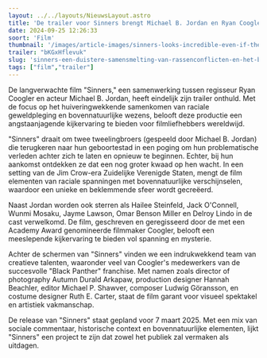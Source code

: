 ```yaml
---
layout: ../../layouts/NieuwsLayout.astro
title: 'De trailer voor Sinners brengt Michael B. Jordan en Ryan Coogler weer samen'
date: 2024-09-25 12:26:33
soort: 'Film'
thumbnail: '/images/article-images/sinners-looks-incredible-even-if-theyre-playing-coy-1727183902.jpg'
trailer: "bKGxHflevuk"
slug: 'sinners-een-duistere-samensmelting-van-rassenconflicten-en-het-bovennatuurlijke'
tags: ["film","trailer"]
---
```


De langverwachte film "Sinners," een samenwerking tussen regisseur Ryan Coogler en acteur Michael B. Jordan, heeft eindelijk zijn trailer onthuld. Met de focus op het huiveringwekkende samenkomen van raciale geweldpleging en bovennatuurlijke wezens, belooft deze productie een angstaanjagende kijkervaring te bieden voor filmliefhebbers wereldwijd.

"Sinners" draait om twee tweelingbroers (gespeeld door Michael B. Jordan) die terugkeren naar hun geboortestad in een poging om hun problematische verleden achter zich te laten en opnieuw te beginnen. Echter, bij hun aankomst ontdekken ze dat een nog groter kwaad op hen wacht. In een setting van de Jim Crow-era Zuidelijke Verenigde Staten, mengt de film elementen van raciale spanningen met bovennatuurlijke verschijnselen, waardoor een unieke en beklemmende sfeer wordt gecreëerd.

Naast Jordan worden ook sterren als Hailee Steinfeld, Jack O'Connell, Wunmi Mosaku, Jayme Lawson, Omar Benson Miller en Delroy Lindo in de cast verwelkomd. De film, geschreven en geregisseerd door de met een Academy Award genomineerde filmmaker Coogler, belooft een meeslepende kijkervaring te bieden vol spanning en mysterie.

Achter de schermen van "Sinners" vinden we een indrukwekkend team van creatieve talenten, waaronder veel van Coogler's medewerkers van de succesvolle "Black Panther" franchise. Met namen zoals director of photography Autumn Durald Arkapaw, production designer Hannah Beachler, editor Michael P. Shawver, composer Ludwig Göransson, en costume designer Ruth E. Carter, staat de film garant voor visueel spektakel en artistiek vakmanschap.

De release van "Sinners" staat gepland voor 7 maart 2025. Met een mix van sociale commentaar, historische context en bovennatuurlijke elementen, lijkt "Sinners" een project te zijn dat zowel het publiek zal vermaken als uitdagen.
